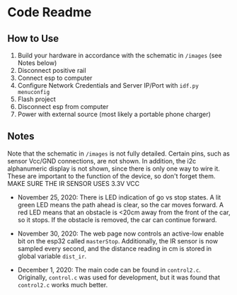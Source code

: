 # Code Readme

## How to Use

1. Build your hardware in accordance with the schematic in `/images` (see Notes below)
2. Disconnect positive rail
3. Connect esp to computer
4. Configure Network Credentials and Server IP/Port with `idf.py menuconfig`
5. Flash project
6. Disconnect esp from computer
7. Power with external source (most likely a portable phone charger)

## Notes
Note that the schematic in `/images` is not fully detailed. Certain pins, such as sensor Vcc/GND connections, are not shown. In addition, the i2c alphanumeric display is not shown, since there is only one way to wire it. These are important to the function of the device, so don't forget them. MAKE SURE THE IR SENSOR USES 3.3V VCC

* November 25, 2020: There is LED indication of go vs stop states. A lit green LED means the path ahead is clear, so the car moves forward. A red LED means that an obstacle is <20cm away from the front of the car, so it stops. If the obstacle is removed, the car can continue forward.

* November 30, 2020: The web page now controls an active-low enable bit on the esp32 called `masterStop`. Additionally, the IR sensor is now sampled every second, and the distance reading in cm is stored in global variable `dist_ir`.

* December 1, 2020: The main code can be found in `control2.c`. Originally, `control.c` was used for development, but it was found that `control2.c` works much better.
